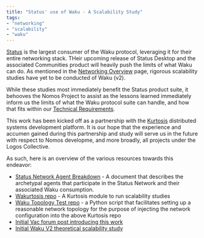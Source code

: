 ```yaml
---
title: "Status' use of Waku - A Scalability Study"
tags: 
- "networking"
- "scalability"
- "waku"
---
```


[Status](https://status.im) is the largest consumer of the Waku protocol, leveraging it for their entire networking stack. THeir upcoming release of Status Desktop and the associated Communities product will heavily push the limits of what Waku can do. As mentioned in the [Networking Overview](./overview.md) page, rigorous scalability studies have yet to be conducted of Waku (v2). 

While these studies most immediately benefit the Status product suite, it behooves the Nomos Project to assist as the lessons learned immediately inform us the limits of what the Waku protocol suite can handle, and how that fits within our [Technical Requirements](../../requirements/overview.md).

This work has been kicked off as a partnership with the [Kurtosis](https://kurtosis.com) distributed systems development platform. It is our hope that the experience and accumen gained during this partnership and study will serve us in the future with respect to Nomos developme, and more broadly, all projects under the Logos Collective. 

As such, here is an overview of the various resources towards this endeavor:
- [Status Network Agent Breakdown](./status-network-agents.md) - A document that describes the archetypal agents that participate in the Status Network and their associated Waku consumption.
- [Wakurtosis repo](https://github.com/logos-co/wakurtosis) - A Kurtosis module to run scalability studies
- [Waku Topology Test repo](https://github.com/logos-co/Waku-topology-test) - a Python script that facilitates setting up a reasonable network topology for the purpose of injecting the network configuration into the above Kurtosis repo
- [Initial Vac forum post introducing this work](https://forum.vac.dev/t/waku-v2-scalability-studies/142)
- [Initial Waku V2 theoretical scalability study](https://vac.dev/waku-v1-v2-bandwidth-comparison)